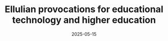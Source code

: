 ---
types: ["publication"]
date: 2025-05-15
layout: publication
publication_types: "journal"
title: "Ellulian provocations for educational technology and higher education"
co-authors: [""]
outlets: ["Journal of Computing in Higher Education"]
projects: [""]
topics: ["ethics","critical educational technology","Ellulian technique","research methodology and ethics"]
methods: ["non-empirical"]
link: "/2025-Greenhalgh-Ellul-edtech.pdf"
link_type: "preprint" 
summary: "Jacques Ellul, a 20th century French academic, is best known for his writing on technique, understood as both individual means to ends and an all-encompassing system that prioritizes efficient solutions to problems. While Ellul’s terminology is not necessarily familiar in contemporary educational technology research, it represents traditional understandings of individual tools as a subset of instructional systems and captures the field’s emphasis on finding more efficient and efficacious means of teaching and learning. However, Ellul’s writing on technique is largely skeptical, creating an opportunity for educational technology researchers to turn a more critical eye towards our emphasis on solutions to problems. This essay argues that while an increased emphasis problems over things is welcome, Ellul’s writing invites more careful consideration of what it means to solve problems. In particular, I draw on Ellul to ask three provocative questions: which problems should we solve, who should solve those problems, and is solving problems always good?"
citation: '<strong>Greenhalgh</strong>, S. P. (2025). Ellulian provocations for educational technology and higher education. <em>Journal of Computing in Higher Education</em>, <em>37</em>, 712-724. <a href="https://doi.org/10.1007/s12528-025-09455-3">https://doi.org/10.1007/s12528-025-09455-3</a>'
---